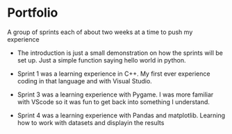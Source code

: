 # Portfolio
A group of sprints each of about two weeks at a time to push my experience

* The introduction is just a small demonstration on how the sprints will be set up. Just a simple function saying hello world in python.

* Sprint 1 was a learning experience in C++. My first ever experience coding in that language and with Visual Studio. 
* Sprint 3 was a learning experience with Pygame. I was more familiar with VScode so it was fun to get back into something I understand.
* Sprint 4 was a learning experience with Pandas and matplotlib. Learning how to work with datasets and displayin the results
